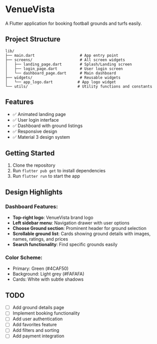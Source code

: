 # VenueVista

A Flutter application for booking football grounds and turfs easily.

## Project Structure

```
lib/
├── main.dart                    # App entry point
├── screens/                     # All screen widgets
│   ├── landing_page.dart        # Splash/Landing screen
│   ├── login_page.dart          # User login screen
│   └── dashboard_page.dart      # Main dashboard
├── widgets/                     # Reusable widgets
│   └── app_logo.dart           # App logo widget
└── utils/                      # Utility functions and constants
```

## Features

- ✅ Animated landing page
- ✅ User login interface
- ✅ Dashboard with ground listings
- ✅ Responsive design
- ✅ Material 3 design system

## Getting Started

1. Clone the repository
2. Run `flutter pub get` to install dependencies
3. Run `flutter run` to start the app

## Design Highlights

### Dashboard Features:
- **Top-right logo**: VenueVista brand logo
- **Left sidebar menu**: Navigation drawer with user options
- **Choose Ground section**: Prominent header for ground selection
- **Scrollable ground list**: Cards showing ground details with images, names, ratings, and prices
- **Search functionality**: Find specific grounds easily

### Color Scheme:
- Primary: Green (#4CAF50)
- Background: Light grey (#FAFAFA)
- Cards: White with subtle shadows

## TODO

- [ ] Add ground details page
- [ ] Implement booking functionality
- [ ] Add user authentication
- [ ] Add favorites feature
- [ ] Add filters and sorting
- [ ] Add payment integration
